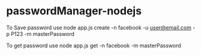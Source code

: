 # passwordManager-nodejs

To Save password use
node app.js create -n facebook -u user@email.com -p P123 -m masterPassword

To get password use
node app.js get -n facebook -m masterPassword